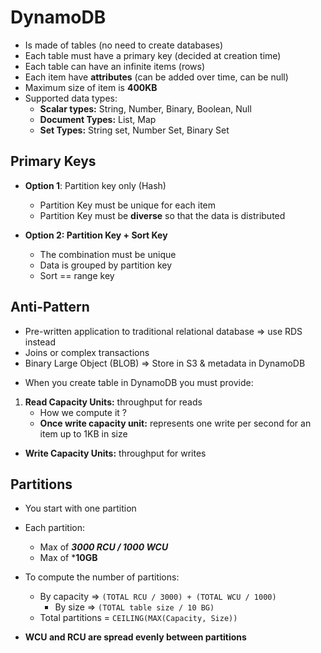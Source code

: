 # DynamoDB

- Is made of tables (no need to create databases)
- Each table must have a primary key (decided at creation time)
- Each table can have an infinite items (rows)
- Each item have **attributes** (can be added over time, can be null)
- Maximum size of item is **400KB**
- Supported data types:
  - **Scalar types:** String, Number, Binary, Boolean, Null
  - **Document Types:** List, Map
  - **Set Types:** String set, Number Set, Binary Set
    
## Primary Keys

- **Option 1**: Partition key only (Hash)
  - Partition Key must be unique for each item 
  - Partition Key must be **diverse** so that the data is distributed 

- **Option 2: Partition Key + Sort Key**
  - The combination must be unique
  - Data is grouped by partition key
  - Sort == range key

## Anti-Pattern

- Pre-written application to traditional relational database => use RDS instead
- Joins or complex transactions
- Binary Large Object (BLOB) => Store in S3 & metadata in DynamoDB

* When you create table in DynamoDB you must provide:

1. **Read Capacity Units:** throughput for reads
    * How we compute it ?
    * **Once write capacity unit:** represents one write per second for an item up to 1KB in size

* **Write Capacity Units:** throughput for writes

## Partitions

- You start with one partition
- Each partition:
    * Max of ***3000 RCU / 1000 WCU***
    * Max of ***10GB**

- To compute the number of partitions:
    * By capacity => ```(TOTAL RCU / 3000) + (TOTAL WCU / 1000)```
        * By size => ```(TOTAL table size / 10 BG)```
    * Total partitions = ```CEILING(MAX(Capacity, Size))```

* **WCU and RCU are spread evenly between partitions**